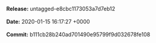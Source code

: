 **Release:** 
untagged-e8cbc1173053a7d7eb12
<br><br>**Date:** 
2020-01-15 16:17:27 +0000
<br><br>**Commit:** 
b111cb28b240ad701490e95799f9d032678fe108
